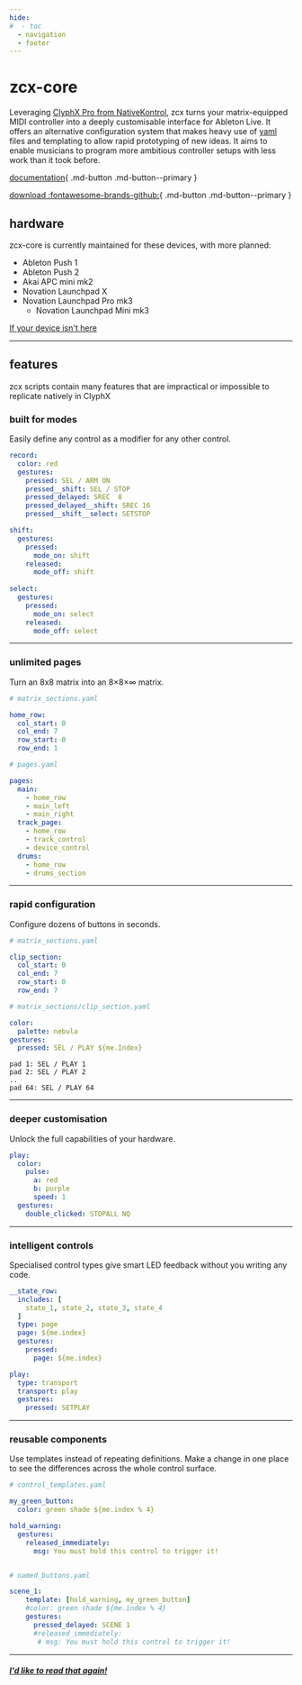 ```yaml
---
hide:
#  - toc
  - navigation
  - footer
---
```


# zcx-core

Leveraging [ClyphX Pro from NativeKontrol](https://isotonikstudios.com/product/clyphx-pro/?srsltid=AfmBOoqqG4off70xaUpCuouiAf_Lg7eCxuyiNrYf7vlIRJFIul3UquE9), zcx turns your matrix-equipped MIDI controller into a deeply customisable interface for Ableton Live. It offers an alternative configuration system that makes heavy use of [yaml](https://www.redhat.com/en/topics/automation/what-is-yaml#:~:text=YAML%20is%20a%20human%2Dreadable,is%20for%20data%2C%20not%20documents.) files and templating to allow rapid prototyping of new ideas. It aims to enable musicians to program more ambitious controller setups with less work than it took before.

[documentation](/docs/){ .md-button .md-button--primary }

[download :fontawesome-brands-github:](https://github.com/odisfm/zcx-core/releases/latest){ .md-button .md-button--primary }

## hardware

zcx-core is currently maintained for these devices, with more planned:

* Ableton Push 1
* Ableton Push 2
* Akai APC mini mk2
* Novation Launchpad X
* Novation Launchpad Pro mk3
  * Novation Launchpad Mini mk3

[If your device isn't here
](https://github.com/odisfm/zcx-docs/blob/main/docs/lessons/installation.md#my-hardware-isnt-listed-)
___
## features

zcx scripts contain many features that are impractical or impossible to replicate natively in ClyphX

### built for modes

Easily define any control as a modifier for any other control.

```yaml
record:
  color: red
  gestures:
    pressed: SEL / ARM ON
    pressed__shift: SEL / STOP
    pressed_delayed: SREC  8
    pressed_delayed__shift: SREC 16
    pressed__shift__select: SETSTOP

shift:
  gestures:
    pressed:
      mode_on: shift
    released:
      mode_off: shift
      
select:
  gestures:
    pressed:
      mode_on: select
    released:
      mode_off: select
```

___

### unlimited pages

Turn an 8x8 matrix into an 8×8×∞ matrix.

```yaml
# matrix_sections.yaml

home_row:
  col_start: 0
  col_end: 7
  row_start: 0
  row_end: 1

# pages.yaml

pages:
  main:
    - home_row
    - main_left
    - main_right
  track_page:
    - home_row
    - track_control
    - device_control
  drums:
    - home_row
    - drums_section
```

___

### rapid configuration

Configure dozens of buttons in seconds.


```yaml
# matrix_sections.yaml

clip_section:
  col_start: 0
  col_end: 7
  row_start: 0
  row_end: 7

# matrix_sections/clip_section.yaml

color:
  palette: nebula
gestures:
  pressed: SEL / PLAY ${me.Index}
```

```output
pad 1: SEL / PLAY 1
pad 2: SEL / PLAY 2
..
pad 64: SEL / PLAY 64
```

___
### deeper customisation

Unlock the full capabilities of your hardware.

```yaml
play:
  color:
    pulse:
      a: red
      b: purple
      speed: 1
  gestures:
    double_clicked: STOPALL NQ
```

___

### intelligent controls

Specialised control types give smart LED feedback without you writing any code.

```yaml
__state_row:
  includes: [
    state_1, state_2, state_3, state_4
  ]
  type: page
  page: ${me.index}
  gestures:
    pressed:
      page: ${me.index}

play:
  type: transport
  transport: play
  gestures:
    pressed: SETPLAY
```

___

### reusable components

Use templates instead of repeating definitions. Make a change in one place to see the differences across the whole control surface.

```yaml hl_lines="16 19 20"
# control_templates.yaml

my_green_button:
  color: green shade ${me.index % 4}

hold_warning:
  gestures:
    released_immediately:
      msg: You must hold this control to trigger it!


# named_buttons.yaml

scene_1:
    template: [hold_warning, my_green_button]
    #color: green shade ${me.index % 4}
    gestures:
      pressed_delayed: SCENE 1
      #released_immediately:
       # msg: You must hold this control to trigger it!
```

___

##### [I'd like to read that again!](#zcx-core)
